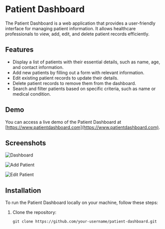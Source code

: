 # Patient Dashboard

The Patient Dashboard is a web application that provides a user-friendly interface for managing patient information. It allows healthcare professionals to view, add, edit, and delete patient records efficiently.

## Features

- Display a list of patients with their essential details, such as name, age, and contact information.
- Add new patients by filling out a form with relevant information.
- Edit existing patient records to update their details.
- Delete patient records to remove them from the dashboard.
- Search and filter patients based on specific criteria, such as name or medical condition.

## Demo

You can access a live demo of the Patient Dashboard at [https://www.patientdashboard.com](https://www.patientdashboard.com).

## Screenshots

![Dashboard](screenshots/dashboard.png)

![Add Patient](screenshots/add_patient.png)

![Edit Patient](screenshots/edit_patient.png)

## Installation

To run the Patient Dashboard locally on your machine, follow these steps:

1. Clone the repository:

   ```shell
   git clone https://github.com/your-username/patient-dashboard.git
